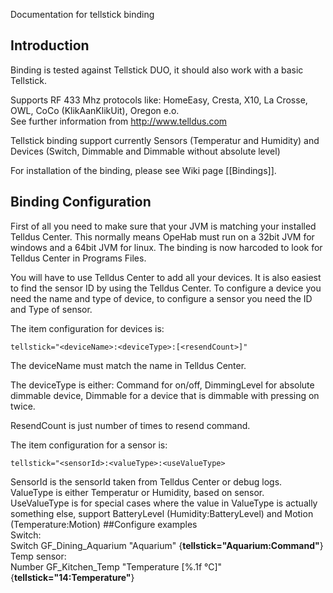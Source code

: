 Documentation for tellstick binding

## Introduction

Binding is tested against Tellstick DUO, it should also work with a basic Tellstick.

Supports RF 433 Mhz protocols like: HomeEasy, Cresta, X10, La Crosse, OWL, CoCo (KlikAanKlikUit), Oregon e.o. <br>
See further information from http://www.telldus.com

Tellstick binding support currently Sensors (Temperatur and Humidity) and Devices (Switch, Dimmable and Dimmable without absolute level)

For installation of the binding, please see Wiki page [[Bindings]].

## Binding Configuration

First of all you need to make sure that your JVM is matching your installed Telldus Center. 
This normally means OpeHab must run on a 32bit JVM for windows and a 64bit JVM for linux.
The binding is now harcoded to look for Telldus Center in Programs Files.

You will have to use Telldus Center to add all your devices. It is also easiest to find the sensor ID by using the Telldus Center. To configure a device you need the name and type of device, to configure a sensor you need the ID and Type of sensor.

The item configuration for devices is:

    tellstick="<deviceName>:<deviceType>:[<resendCount>]"

The deviceName must match the name in Telldus Center.  

The deviceType is either: Command for on/off, DimmingLevel for absolute dimmable device, Dimmable for a device that is dimmable with pressing on twice.  

ResendCount is just number of times to resend command.

The item configuration for a sensor is:
  
    tellstick="<sensorId>:<valueType>:<useValueType>

SensorId is the sensorId taken from Telldus Center or debug logs.  
ValueType is either Temperatur or Humidity, based on sensor.  
UseValueType is for special cases where the value in ValueType is actually something else, support BatteryLevel (Humidity:BatteryLevel) and Motion (Temperature:Motion)
##Configure examples   
Switch:   
Switch	GF_Dining_Aquarium "Aquarium" <aquarium> {**tellstick="Aquarium:Command"**}
Temp sensor:    
Number	GF_Kitchen_Temp	"Temperature [%.1f °C]"	<temperature> {**tellstick="14:Temperature"**}
